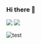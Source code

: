 ### Hi there 👋

<img src="https://raw.githubusercontent.com/leoly12/leoly12/markus-spiske-cvBBO4PzWPg-unsplash.jpg">


<img src="https://raw.githubusercontent.com/rzashakeri/beautifygithubprofile/master/cover-repo.jpg">

![test](https://unsplash.com/photos/captcha-cvBBO4PzWPg)

<!--
**leoly12/leoly12** is a ✨ _special_ ✨ repository because its `README.md` (this file) appears on your GitHub profile.

markus-spiske-cvBBO4PzWPg-unsplash.jpg

<img src="https://raw.githubusercontent.com/rzashakeri/beautifygithubprofile/master/cover-repo.jpg">

<img src="https://github.com/leoly12/leoly12/markus-spiske-cvBBO4PzWPg-unsplash.jpg">



Here are some ideas to get you started:

- 🔭 I’m currently working on ...
- 🌱 I’m currently learning ...
- 👯 I’m looking to collaborate on ...
- 🤔 I’m looking for help with ...
- 💬 Ask me about ...
- 📫 How to reach me: ...
- 😄 Pronouns: ...
- ⚡ Fun fact: ...
-->
